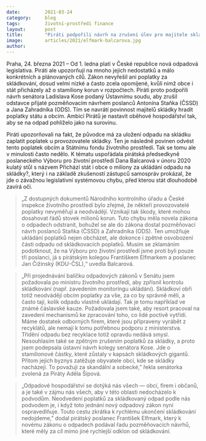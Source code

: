```yaml
---
date:         2021-03-24
category:     blog
tags:         životní-prostředí finance
layout:       post
title:        "Piráti podpořili návrh na zrušení úlev pro majitele skládek. Obce a stát stojí stamiliony na poplatcích"
image:        articles/2021/elfmark-balcarova.jpg
author:       
---
```





Praha, 24. března 2021 – Od 1. ledna platí v České republice nová odpadová legislativa. Piráti ale upozorňují na mnoho jejích nedostatků a málo konkrétních a plánovaných cílů. Zákon nevyřešil ani poplatky za skládkování, dosud velmi nízké a často zcela opomíjené, kvůli nimž obce i stát přicházely až o stamiliony korun v rozpočtech. Piráti proto podpořili návrh senátora Ladislava Kose podaný Ústavnímu soudu, aby zrušil odstavce přijaté pozměňovacím návrhem poslanců Antonína Staňka (ČSSD) a Jana Zahradníka (ODS). Tím se navrátí povinnost majitelů skládky hradit poplatky státu a obcím. Ambicí Pirátů je nastavit oběhové hospodářství tak, aby se na odpad pohlíželo jako na surovinu. 

 

Piráti upozorňovali na fakt, že původce má za uložení odpadu na skládku zaplatit poplatek u provozovatele skládky. Ten je následně povinen odvést tento poplatek obcím a Státnímu fondu životního prostředí. Tak se tomu ale v minulosti často nedělo. K tématu uspořádala pirátská předsedkyně poslaneckého Výboru pro životní prostředí Dana Balcarová v únoru 2020 kulatý stůl s názvem Přichází stát i obce o miliony za ukládání odpadu na skládky?, který i na základě zkušeností zástupců samospráv prokázal, že jde o závažnou legislativní systémovou chybu, před kterou stát dlouhodobě zavírá oči.

 

> „Z dostupných dokumentů Národního kontrolního úřadu a České inspekce životního prostředí bylo zřejmé, že někteří provozovatelé poplatky nevyměřují a neodvádějí. Vznikají tak škody, které mohou dosahovat řádů stovek milionů korun. Tuto chybu měla novela zákona o odpadech odstranit, bohužel se ale do zákona dostal pozměňovací návrh poslanců Staňka (ČSSD) a Zahradníka (ODS). Ten umožňuje ukládání poplatků nejen obcházet, ale dokonce i zpětné osvobození části odpadu od skládkovacích poplatků. Musím se zklamáním podotknout, že na Výboru pro životní prostředí jsme proti byli pouze tři poslanci, já s pirátským kolegou Františkem Elfmarkem a poslanec Jan Čižinský (KDU-ČSL),“ uvedla Balcarová.

 

> „Při projednávání balíčku odpadových zákonů v Senátu jsem požadovala po ministru životního prostředí, aby zpřísnil kontrolu skládkování (např. zavedením monitoringu ukládání). Skládkoví obři totiž neodvádějí obcím poplatky za vše, za co by správně měli, a často tají, kolik odpadu vlastně ukládají. Tak je tomu například ve známé čáslavské kauze. Požadovala jsem také, aby resort pracoval na zavedení mechanismů ke zpracování toho, co lidé poctivě vytřídí. Máme dostatek odborných firem, které jsou připraveny vyrábět z recyklátů, ale nemají k tomu potřebnou podporu z ministerstva. Třídění odpadu bez recyklace totiž opravdu nedává smysl. Nesouhlasím také se zpětným zrušením poplatků za skládky, a proto jsem podepsala ústavní návrh kolegy senátora Kose. Jde o stamilionové částky, které zůstaly v kapsách skládkových gigantů. Přitom jejich byznys zatěžuje obyvatele obcí, kde se skládky nacházejí. To považuji za skandální a sobecké,” řekla senátorka zvolená za Piráty Adéla Šípová.

 

> „Odpadové hospodářství se dotýká nás všech — obcí, firem i občanů, a je také v zájmu nás všech, aby v této oblasti nedocházelo k podvodům. Neodvedení poplatků za skládkovaný odpad podle nás podvodem je, i když toto jednání nový odpadový zákon nyní ospravedlňuje. Touto cestu zkrátka k rychlému ukončení skládkování nedojdeme,” dodal pirátský poslanec František Elfmark, který k novému zákonu o odpadech podával řadu pozměňovacích návrhů, které měly za cíl mimo jiné rychlejší odklon od skládkování.


